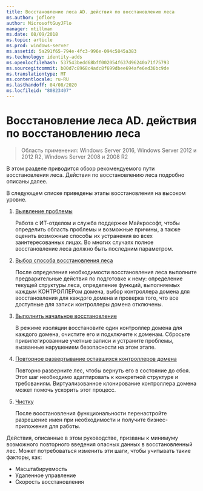 ```yaml
---
title: Восстановление леса AD. действия по восстановлению леса
ms.author: joflore
author: MicrosoftGuyJFlo
manager: mtillman
ms.date: 08/09/2018
ms.topic: article
ms.prod: windows-server
ms.assetid: 5a291f65-794e-4fc3-996e-094c5845a383
ms.technology: identity-adds
ms.openlocfilehash: 537543bedd68bff002054f637d96240a71f75793
ms.sourcegitcommit: b00d7c8968c4adc8f699dbee694afe6ed36bc9de
ms.translationtype: MT
ms.contentlocale: ru-RU
ms.lasthandoff: 04/08/2020
ms.locfileid: "80823407"
---
```

# <a name="ad-forest-recovery---steps-for-restoring-the-forest"></a>Восстановление леса AD. действия по восстановлению леса

>Область применения: Windows Server 2016, Windows Server 2012 и 2012 R2, Windows Server 2008 и 2008 R2

В этом разделе приводится обзор рекомендуемого пути восстановления леса. Действия по восстановлению леса подробно описаны далее.  
  
В следующем списке приведены этапы восстановления на высоком уровне.  
  
1. [Выявление проблемы](AD-Forest-Recovery-Identify-the-Problem.md)  

   Работа с ИТ-отделом и служба поддержки Майкрософт, чтобы определить область проблемы и возможные причины, а также оценить возможные способы их устранения во всех заинтересованных лицах. Во многих случаях полное восстановление леса должно быть последним параметром.  
  
2. [Выбор способа восстановления леса](AD-Forest-Recovery-Determine-how-to-Recover.md)  

   После определения необходимости восстановления леса выполните предварительные действия по подготовке к нему: определение текущей структуры леса, определение функций, выполняемых каждым КОНТРОЛЛЕРом домена, выбор контроллера домена для восстановления для каждого домена и проверка того, что все доступные для записи контроллеры домена отключены.  

3. [Выполнить начальное восстановление](AD-Forest-Recovery-Perform-initial-recovery.md)  

   В режиме изоляции восстановите один контроллер домена для каждого домена, очистите его и подключите к доменам. Сбросьте привилегированные учетные записи и устраните проблемы, вызванные нарушением безопасности на этом этапе.  
  
4. [Повторное развертывание оставшихся контроллеров домена](AD-Forest-Recovery-Restore-Additional-DCs.md)  

   Повторно разверните лес, чтобы вернуть его в состояние до сбоя. Этот шаг необходимо адаптировать к конкретной структуре и требованиям. Виртуализованное клонирование контроллера домена может помочь ускорить этот процесс.  

5. [Чистку](AD-Forest-Recovery-Cleanup.md)  

   После восстановления функциональности перенастройте разрешение имен при необходимости и получите бизнес-приложения для работы.  

Действия, описанные в этом руководстве, призваны к минимуму возможного повторного введения опасных данных в восстановленный лес. Может потребоваться изменить эти шаги, чтобы учитывать такие факторы, как:  
  
- Масштабируемость  
- Удаленное управление  
- Скорость восстановления  
